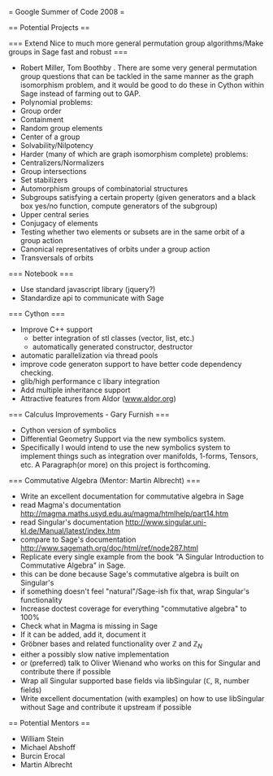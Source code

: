 = Google Summer of Code 2008 =


== Potential Projects ==

=== Extend Nice to much more general permutation group algorithms/Make groups in Sage fast and robust ===
 * Robert Miller, Tom Boothby
  . There are some very general permutation group questions that can be tackled in the same manner as the graph isomorphism problem, and it would be good to do these in Cython within Sage instead of farming out to GAP.
  * Polynomial problems:
   * Group order
   * Containment
   * Random group elements
   * Center of a group
   * Solvability/Nilpotency
  * Harder (many of which are graph isomorphism complete) problems:
   * Centralizers/Normalizers
   * Group intersections
   * Set stabilizers
   * Automorphism groups of combinatorial structures
   * Subgroups satisfying a certain property (given generators and a black box yes/no function, compute generators of the subgroup)
   * Upper central series
   * Conjugacy of elements
   * Testing whether two elements or subsets are in the same orbit of a group action
   * Canonical representatives of orbits under a group action
   * Transversals of orbits

=== Notebook ===
 * Use standard javascript library (jquery?)
 * Standardize api to communicate with Sage

=== Cython ===
 * Improve C++ support
   * better integration of stl classes (vector, list, etc.)
   * automatically generated constructor, destructor
 * automatic parallelization via thread pools
 * improve code generaton support to have better code dependency checking.
 * glib/high performance c libary integration
 * Add multiple inheritance support
 * Attractive features from Aldor (www.aldor.org)

=== Calculus Improvements - Gary Furnish ===
 * Cython version of symbolics
 * Differential Geometry Support via the new symbolics system.
 * Specifically I would intend to use the new symbolics system to implement things such as integration over manifolds, 1-forms, Tensors, etc.  A Paragraph(or more) on this project is forthcoming.  

=== Commutative Algebra (Mentor: Martin Albrecht) ===
 * Write an excellent documentation for commutative algebra in Sage
  * read Magma's documentation http://magma.maths.usyd.edu.au/magma/htmlhelp/part14.htm
  * read Singular's documentation http://www.singular.uni-kl.de/Manual/latest/index.htm
  * compare to Sage's documentation http://www.sagemath.org/doc/html/ref/node287.html
 * Replicate every single example from the book "A Singular Introduction to Commutative Algebra" in Sage.
  * this can be done because Sage's commutative algebra is built on Singular's
  * if something doesn't feel "natural"/Sage-ish fix that, wrap Singular's functionality
 * Increase doctest coverage for everything "commutative algebra" to 100%
 * Check what in Magma is missing in Sage 
  * If it can be added, add it, document it
 * Gröbner bases and related functionality over $\mathbb{Z}$ and $\mathbb{Z}_N$
  * either a possibly slow native implementation
  * or (preferred) talk to Oliver Wienand who works on this for Singular and contribute there if possible
 * Wrap all Singular supported base fields via libSingular ($\mathbb{C}$, $\mathbb{R}$, number fields)
 * Write excellent documentation (with examples) on how to use libSingular without Sage and contribute it upstream if possible
  

== Potential Mentors ==
 * William Stein
 * Michael Abshoff
 * Burcin Erocal
 * Martin Albrecht
